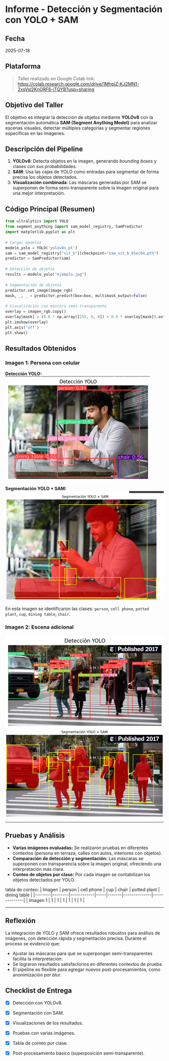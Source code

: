 # Informe - Detección y Segmentación con YOLO + SAM

##  Fecha
2025-07-18

## Plataforma
>Taller realizado en Google Colab
link: https://colab.research.google.com/drive/1MhpjZ-KJ2MN1-2xsVsI2KnORF6-iTQYB?usp=sharing

##  Objetivo del Taller
El objetivo es integrar la detección de objetos mediante **YOLOv8** con la segmentación automática **SAM (Segment Anything Model)** para analizar escenas visuales, detectar múltiples categorías y segmentar regiones específicas en las imágenes. 



##  Descripción del Pipeline
1. **YOLOv8**: Detecta objetos en la imagen, generando *bounding boxes* y clases con sus probabilidades.
2. **SAM**: Usa las cajas de YOLO como entradas para segmentar de forma precisa los objetos detectados.
3. **Visualización combinada**: Las máscaras generadas por SAM se superponen de forma semi-transparente sobre la imagen original para una mejor interpretación.



##  Código Principal (Resumen)
```python
from ultralytics import YOLO
from segment_anything import sam_model_registry, SamPredictor
import matplotlib.pyplot as plt

# Cargar modelos
modelo_yolo = YOLO('yolov8s.pt')
sam = sam_model_registry["vit_b"](checkpoint="sam_vit_b_01ec64.pth")
predictor = SamPredictor(sam)

# Detección de objetos
results = modelo_yolo("ejemplo.jpg")

# Segmentación de objetos
predictor.set_image(image_rgb)
mask, _, _ = predictor.predict(box=box, multimask_output=False)

# Visualización con máscara semi-transparente
overlay = imagen_rgb.copy()
overlay[mask] = (0.6 * np.array([255, 0, 0]) + 0.4 * overlay[mask]).astype(np.uint8)
plt.imshow(overlay)
plt.axis('off')
plt.show()
```


##  Resultados Obtenidos

### Imagen 1: Persona con celular
**Detección YOLO:**  
![alt text](image.png)

**Segmentación YOLO + SAM:**  
![alt text](image-1.png)

En esta imagen se identificaron las clases: `person`, `cell phone`, `potted plant`, `cup`, `dining table`, `chair`.

### Imagen 2: Escena adicional

![alt text](image-2.png)
![alt text](image-3.png)



---

##  Pruebas y Análisis
- **Varias imágenes evaluadas:** Se realizaron pruebas en diferentes contextos (persona en terraza, calles con autos, interiores con objetos).  
- **Comparación de detección y segmentación:** Las máscaras se superponen con transparencia sobre la imagen original, ofreciendo una interpretación más clara.
- **Conteo de objetos por clase:** Por cada imagen se contabilizan los objetos detectados por YOLO.

tabla de conteo:
| Imagen | person | cell phone | cup | chair | potted plant | dining table |
|--------|--------|------------|-----|-------|--------------|--------------|
| Imagen 1 | 1 | 1 | 1 | 1 | 1 | 1 |


---

##  Reflexión
La integración de YOLO y SAM ofrece resultados robustos para análisis de imágenes, con detección rápida y segmentación precisa. Durante el proceso se evidenció que:
- Ajustar las máscaras para que se superpongan semi-transparentes facilita la interpretación.
- Se lograron resultados satisfactorios en diferentes contextos de prueba.
- El pipeline es flexible para agregar nuevos post-procesamientos, como anonimización por *blur*.



##  Checklist de Entrega
- [x] Detección con YOLOv8.
- [x] Segmentación con SAM.
- [x] Visualizaciones de los resultados.
- [x] Pruebas con varias imágenes.
- [x] Tabla de conteo por clase.
- [x] Post-procesamiento básico (superposición semi-transparente).

